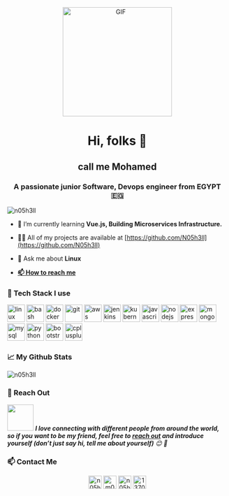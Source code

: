 <div align="center"><img align="center" alt="GIF" height="250px" src="https://media.giphy.com/media/du3J3cXyzhj75IOgvA/giphy.gif" /></div>
<h1 align="center">Hi, folks 👋</h1><h2 align="center">call me Mohamed</h2>
<h3 align="center">A passionate junior Software, Devops engineer from EGYPT 🇪🇬 </h3>

<p align="left"> <img src="https://komarev.com/ghpvc/?username=n05h3ll" alt="n05h3ll" /> </p>

- 🌱 I’m currently learning **Vue.js, Building Microservices Infrastructure.**

- 👨‍💻 All of my projects are available at [https://github.com/N05h3ll](https://github.com/N05h3ll)

- 💬 Ask me about **Linux**

- <a href="#-contact-me"> **📫 How to reach me** </a>

### 🔧 Tech Stack I use
<p align="left"><img src="https://devicons.github.io/devicon/devicon.git/icons/linux/linux-original.svg" alt="linux" width="40" height="40"/> <img src="https://www.vectorlogo.zone/logos/gnu_bash/gnu_bash-icon.svg" alt="bash" width="40" height="40"/> <img src="https://devicons.github.io/devicon/devicon.git/icons/docker/docker-original-wordmark.svg" alt="docker" width="40" height="40"/> <img src="https://www.vectorlogo.zone/logos/git-scm/git-scm-icon.svg" alt="git" width="40" height="40"/> <img src="https://devicons.github.io/devicon/devicon.git/icons/amazonwebservices/amazonwebservices-original-wordmark.svg" alt="aws" width="40" height="40"/> <img src="https://www.vectorlogo.zone/logos/jenkins/jenkins-icon.svg" alt="jenkins" width="40" height="40"/> <img src="https://www.vectorlogo.zone/logos/kubernetes/kubernetes-icon.svg" alt="kubernetes" width="40" height="40"/> <img src="https://devicons.github.io/devicon/devicon.git/icons/javascript/javascript-original.svg" alt="javascript" width="40" height="40"/> <img src="https://devicons.github.io/devicon/devicon.git/icons/nodejs/nodejs-original-wordmark.svg" alt="nodejs" width="40" height="40"/> <img src="https://devicons.github.io/devicon/devicon.git/icons/express/express-original-wordmark.svg" alt="express" width="40" height="40"/> <img src="https://devicons.github.io/devicon/devicon.git/icons/mongodb/mongodb-original-wordmark.svg" alt="mongodb" width="40" height="40"/> <img src="https://devicons.github.io/devicon/devicon.git/icons/mysql/mysql-original-wordmark.svg" alt="mysql" width="40" height="40"/> <img src="https://devicons.github.io/devicon/devicon.git/icons/python/python-original.svg" alt="python" width="40" height="40"/> <img src="https://devicons.github.io/devicon/devicon.git/icons/bootstrap/bootstrap-plain.svg" alt="bootstrap" width="40" height="40"/> <img src="https://devicons.github.io/devicon/devicon.git/icons/cplusplus/cplusplus-original.svg" alt="cplusplus" width="40" height="40"/> </p>

### 📈 My Github Stats

<img align="center" src="https://github-readme-stats.vercel.app/api?username=n05h3ll&show_icons=true" alt="n05h3ll" />

### 🤗 Reach Out
<img src="https://media.giphy.com/media/LnQjpWaON8nhr21vNW/giphy.gif" width="60"> <em><b>I love connecting with different people from around the world, so if you want to be my friend, feel free to <a href="#-contact-me">reach out</a> and introduce yourself (don’t just say hi, tell me about yourself)</b> 😊 💜</em>

### 📫 Contact Me

<p align="center">
<a href="https://fb.com/n05h3ll" target="blank"><img align="center" src="https://cdn.jsdelivr.net/npm/simple-icons@3.0.1/icons/facebook.svg" alt="n05h3ll" height="30" width="30" /></a>
<a href="https://linkedin.com/in/m0-ashraf" target="blank"><img align="center" src="https://cdn.jsdelivr.net/npm/simple-icons@3.0.1/icons/linkedin.svg" alt="m0-ashraf" height="30" width="30" /></a>
<a href="https://twitter.com/n05h3ll" target="blank"><img align="center" src="https://cdn.jsdelivr.net/npm/simple-icons@3.0.1/icons/twitter.svg" alt="n05h3ll" height="30" width="30" /></a>
<a href="https://stackoverflow.com/users/13707405" target="blank"><img align="center" src="https://cdn.jsdelivr.net/npm/simple-icons@3.0.1/icons/stackoverflow.svg" alt="13707405" height="30" width="30" /></a>

